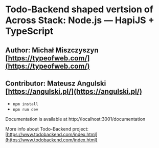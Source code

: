 # Todo-Backend shaped vertsion of Across Stack: Node.js — HapiJS + TypeScript
## Author: Michał Miszczyszyn [https://typeofweb.com/](https://typeofweb.com/)
## Contributor: Mateusz Angulski [https://angulski.pl/](https://angulski.pl/)

* `npm install`
* `npm run dev`

Documentation is available at http://localhost:3001/documentation

More info about Todo-Backend project: [https://www.todobackend.com/index.html](https://www.todobackend.com/index.html)
